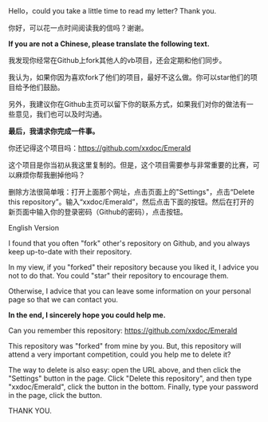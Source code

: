 Hello，could you take a little time to read my letter? Thank you.

你好，可以花一点时间阅读我的信吗？谢谢。

**If you are not a Chinese, please translate the following text.**

我发现你经常在Github上fork其他人的vb项目，还会定期和他们同步。

我认为，如果你因为喜欢fork了他们的项目，最好不这么做。你可以star他们的项目给予他们鼓励。

另外，我建议你在Github主页可以留下你的联系方式，如果我们对你的做法有一些意见，我们也可以及时沟通。

**最后，我请求你完成一件事。**

你还记得这个项目吗：https://github.com/xxdoc/Emerald

这个项目是你当初从我这里复制的。但是，这个项目需要参与非常重要的比赛，可以麻烦你帮我删掉他吗？

删除方法很简单哦：打开上面那个网址，点击页面上的"Settings"，点击“Delete this repository”。输入“xxdoc/Emerald”，然后点击下面的按钮。然后在打开的新页面中输入你的登录密码（Github的密码），点击按钮。


English Version

I found that you often "fork" other's repository on Github, and you always keep up-to-date with their repository.

In my view, if you "forked" their repository because you liked it, I advice you not to do that. You could "star" their repository to encourage them.

Otherwise, I advice that you can leave some information on your personal page so that we can contact you.

**In the end, I sincerely hope you could help me.**

Can you remember this repository: https://github.com/xxdoc/Emerald

This repository was "forked" from mine by you. But, this repository will attend a very important competition, could you help me to delete it?

The way to delete is also easy: open the URL above, and then click the "Settings" button in the page. Click "Delete this repository", and then type "xxdoc/Emerald", click the button in the bottom. Finally, type your password in the page, click the button.

THANK YOU.
